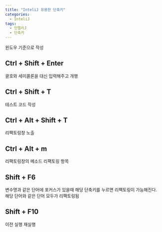 ```yaml
---
title: "InteliJ 유용한 단축키"
categories:
  - InteliJ
tags:
  - 인텔리J
  - 단축키
---
```


윈도우 기준으로 작성


## Ctrl + Shift + Enter
괄호와 세미콜론을 대신 입력해주고 개행

## Ctrl + Shift + T
테스트 코드 작성

## Ctrl + Alt + Shift +  T
리팩토링창 노출

## Ctrl + Alt + m
리팩토링창의 메소드 리팩토링 항목

## Shift + F6
변수명과 같은 단어에 포커스가 있을때 해당 단축키를 누르면 리팩토링이 가능해진다. 해당 단어와 같은 단어 모두가 리팩토링됨

## Shift + F10
이전 실행 재실행
